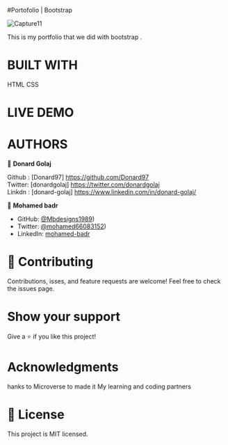 #Portofolio | Bootstrap 

![Capture11](https://user-images.githubusercontent.com/74506933/127364767-e88e7bfc-36d8-4aab-a596-9a2e74fe4027.PNG)


This is my portfolio that we did with bootstrap .

# BUILT WITH
HTML
CSS

# LIVE DEMO


# AUTHORS

👤 **Donard Golaj**
 

Github : [Donard97] https://github.com/Donard97 <br>
Twitter: [donardgolaj] https://twitter.com/donardgolaj <br>
Linkdn : [donard-golaj] https://www.linkedin.com/in/donard-golaj/ <br>


👤 **Mohamed badr**

- GitHub: [@Mbdesigns1989](https://github.com/mbdesigns1989))
- Twitter: [@mohamed66083152](https://twitter.com/mohamed66083152))
- LinkedIn: [mohamed-badr](https://www.linkedin.com/in/mohamed-badr-27b26a212/)

# 🤝 Contributing
Contributions, isses, and feature requests are welcome!
Feel free to check the issues page.

# Show your support
Give a ⭐️ if you like this project!

# Acknowledgments

 hanks to Microverse to made it
 My learning and coding partners

# 📝 License
This project is MIT licensed.
